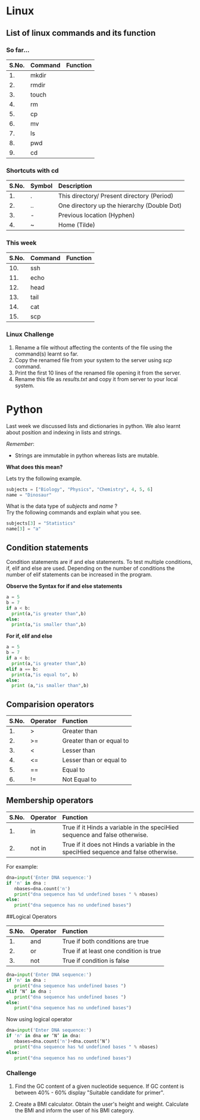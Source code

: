 # Linux

## List of linux commands and its function

### So far...
| S.No. | Command | Function  
|:------|:--------|:---------  
|1.     |  mkdir  |  
|2.     |  rmdir  |  
|3.     |  touch  |  
|4.     |  rm     |  
|5.     |  cp     |  
|6.     |  mv     |  
|7.     |  ls     |  
|8.     |  pwd    |  
|9.     |  cd     |  

### Shortcuts with cd

|S.No.| Symbol | Description
|:----|:-------|:-------------------------------------------
|1.   | .      | This directory/ Present directory (Period)
|2.   | ..     | One directory up the hierarchy (Double Dot)
|3.   | -      | Previous location (Hyphen)
|4.   | ~      | Home (Tilde)

### This week  

| S.No. | Command | Function  
|:------|:--------|:--------- 
|10.    |ssh      |  
|11.    |echo     |  
|12.    |head     |  
|13.    |tail     |  
|14.    |cat      |  
|15.    |scp      |  

### Linux Challenge

1. Rename a file without affecting the contents of the file using the command(s) learnt so far.
2. Copy the renamed file from your system to the server using *scp* command.
3. Print the first 10 lines of the renamed file opening it from the server.
4. Rename this file as *results.txt* and copy it from server to your local system.

# Python

Last week we discussed lists and dictionaries in python. We also learnt about position and indexing in lists and strings.

*Remember*:  

* Strings are immutable in python whereas lists are mutable.

**What does this mean?**

Lets try the following example.

```python
subjects = ["Biology", "Physics", "Chemistry", 4, 5, 6]
name = "Dinosaur"
```

What is the data type of *subjects* and *name* ?  
Try the following commands and explain what you see.

```python
subjects[3] = "Statistics"
name[3] = "a"
```

## Condition statements

Condition statements are if and else statements. To test multiple conditions, if, elif and else are used. Depending on the number of conditions the number of elif statements can be increased in the program.

**Observe the Syntax for if and else statements**

```python
a = 5
b = 7
if a < b:
  print(a,"is greater than",b)
else:
  print(a,"is smaller than",b)
```

**For if, elif and else**

```python
a = 5
b = 7
if a < b:
  print(a,"is greater than",b)
elif a == b:
  print(a,"is equal to", b)
else:
  print (a,"is smaller than",b)
```

## Comparision operators

| S.No. | Operator | Function  
|:------|:---------|:--------- 
|1.    |  >       |  Greater than
|2.    |  >=      |  Greater than or equal to
|3.    |  <       |  Lesser than
|4.    |  <=      |  Lesser than or equal to
|5.    |  ==      |  Equal to
|6.    |  !=      |  Not Equal to

## Membership operators

| S.No. | Operator | Function  
|:------|:---------|:--------- 
|1.     |   in     | True if it Hinds a variable in the speciHied sequence and false otherwise.
|2.     |   not in | True if it does not Hinds a variable in the speciHied sequence and false otherwise.

For example:

```python
dna=input('Enter DNA sequence:')
if 'n' in dna :
   nbases=dna.count('n')
   print("dna sequence has %d undefined bases " % nbases)
else:
   print("dna sequence has no undefined bases")
```

##Logical Operators

| S.No. | Operator | Function  
|:------|:---------|:--------- 
|1.     |   and    | True if both conditions are true
|2.     |   or     | True if at least one condition is true
|3.     |   not    | True if condition is false

```python
dna=input('Enter DNA sequence:')
if 'n' in dna :
   print("dna sequence has undefined bases ")
elif ‘N’ in dna :
   print("dna sequence has undefined bases ")
else:
   print("dna sequence has no undefined bases")
```

Now using logical operator

```python
dna=input('Enter DNA sequence:')
if 'n' in dna or ‘N’ in dna:
   nbases=dna.count('n')+dna.count(‘N’)
   print("dna sequence has %d undefined bases " % nbases)
else:
   print("dna sequence has no undefined bases")
```


### Challenge

1. Find the GC content of a given nucleotide sequence. If GC content is between 40% - 60% display "Suitable candidate for primer".

2. Create a BMI calculator. Obtain the user's height and weight. Calculate the BMI and inform the user of his BMI category.
